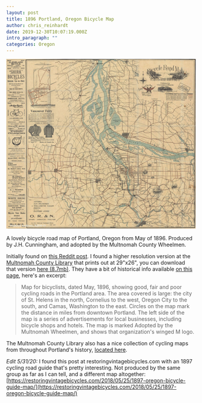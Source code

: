 ```yaml
---
layout: post
title: 1896 Portland, Oregon Bicycle Map
author: chris_reinhardt
date: 2019-12-30T10:07:19.000Z
intro_paragraph: ""
categories: Oregon
---
```

[![Portland Bicycle Map 1896](/assets/img/uploads/portland-bicycle-map-1896.jpg "Portland Bicycle Map 1896")](/assets/img/uploads/portland-bicycle-map-1896.pdf)

A lovely bicycle road map of Portland, Oregon from May of 1896.  Produced by J.H. Cunningham, and adopted by the Multnomah County Wheelmen.

<!--more-->

Initially found on [this Reddit post](https://www.reddit.com/r/Portland/comments/dwbet8/tbt_portland_district_bicycle_road_map_1896/).  I found a higher resolution version at the [Multnomah County Library](https://gallery.multcolib.org/document/bicycle-road-map-portland-district) that prints out at 29"x26", you can download that version [here (8.7mb)](/assets/img/uploads/portland-bicycle-map-1896.pdf). They have a bit of historical info available [on this page](https://gallery.multcolib.org/document/bicycle-road-map-portland-district), here's an excerpt:

> Map for bicyclists, dated May, 1896, showing good, fair and poor cycling roads in the Portland area. The area covered is large: the city of St. Helens in the north, Cornelius to the west, Oregon City to the south, and Camas, Washington to the east. Circles on the map mark the distance in miles from downtown Portland. The left side of the map is a series of advertisements for local businesses, including bicycle shops and hotels. The map is marked Adopted by the Multnomah Wheelmen, and shows that organization's winged M logo.

The Multnomah County Library also has a nice collection of cycling maps from throughout Portland's history, [located here](https://gallery.multcolib.org/collection/bicycling).

*Edit 5/31/20:* I found this post at restoringvintagebicycles.com with an 1897 cycling road guide that's pretty interesting. Not produced by the same group as far as I can tell, and a different map altogether:  [https://restoringvintagebicycles.com/2018/05/25/1897-oregon-bicycle-guide-map/](https://restoringvintagebicycles.com/2018/05/25/1897-oregon-bicycle-guide-map/)
